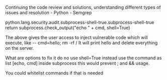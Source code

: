 Continuing the code review and solutions, understanding different types of issues and resolution - Python - Semgrep

python.lang.security.audit.subprocess-shell-true.subprocess-shell-true 
return subprocess.check_output("echo " + cmd, shell=True)

The above gives the user access to inject vulnerable code which will execute, like -- cmd=hello; rm -rf /
It will print hello and delete everything on the server.

What are options to fix it do no use shell=True instead use the command as list [echo, cmd] inside subprocess this would prevent ; and && usage.

You could whitelist commands if that is needed

